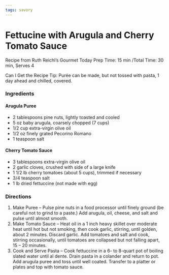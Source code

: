 ```yaml
---
tags: savory
---
```

# Fettucine with Arugula and Cherry Tomato Sauce

Recipe from Ruth Reichl’s Gourmet Today
Prep Time: 15 min /Total Time: 30 min, Serves 4

Can I Get the Recipe Tip: Purée can be made, but not tossed with pasta, 1 day ahead and chilled, covered.

### Ingredients
#### Arugula Puree
- 2 tablespoons pine nuts, lightly toasted and cooled 
- 5 oz baby arugula, coarsely chopped (7 cups) 
- 1/2 cup extra-virgin olive oil 
- 1/2 oz finely grated Pecorino Romano 
- 1 teaspoon salt 

#### Cherry Tomato Sauce
- 3 tablespoons extra-virgin olive oil 
- 2 garlic cloves, crushed with side of a large knife 
- 1 1/2 lb cherry tomatoes (about 5 cups), trimmed if necessary 
- 3/4 teaspoon salt 
- 1 lb dried fettuccine (not made with egg) 

### Directions
1. Make Puree – Pulse pine nuts in a food processor until finely ground (be careful not to grind to a paste.) Add arugula, oil, cheese, and salt and pulse until almost smooth.
2. Make Tomato Sauce – Heat oil in a 1 inch heavy skillet over moderate heat until hot but not smoking, then cook garlic, stirring, until golden, about 2 minutes. Discard garlic. Add tomatoes and salt and cook, stirring occasionally, until tomatoes are collapsed but not falling apart, 15 – 20 minutes.
3. Cook and Serve Pasta – Cook fettuccine in a 6- to 8-quart pot of boiling slated water until al dente. Drain pasta in a colander and return to pot. Add arugula puree and toss until well coated. Transfer to a platter or plates and top with tomato sauce.
